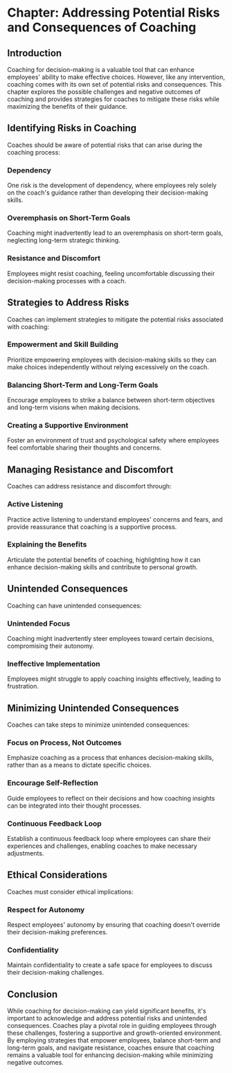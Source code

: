Chapter: Addressing Potential Risks and Consequences of Coaching
================================================================

Introduction
------------

Coaching for decision-making is a valuable tool that can enhance employees' ability to make effective choices. However, like any intervention, coaching comes with its own set of potential risks and consequences. This chapter explores the possible challenges and negative outcomes of coaching and provides strategies for coaches to mitigate these risks while maximizing the benefits of their guidance.

Identifying Risks in Coaching
-----------------------------

Coaches should be aware of potential risks that can arise during the coaching process:

### Dependency

One risk is the development of dependency, where employees rely solely on the coach's guidance rather than developing their decision-making skills.

### Overemphasis on Short-Term Goals

Coaching might inadvertently lead to an overemphasis on short-term goals, neglecting long-term strategic thinking.

### Resistance and Discomfort

Employees might resist coaching, feeling uncomfortable discussing their decision-making processes with a coach.

Strategies to Address Risks
---------------------------

Coaches can implement strategies to mitigate the potential risks associated with coaching:

### Empowerment and Skill Building

Prioritize empowering employees with decision-making skills so they can make choices independently without relying excessively on the coach.

### Balancing Short-Term and Long-Term Goals

Encourage employees to strike a balance between short-term objectives and long-term visions when making decisions.

### Creating a Supportive Environment

Foster an environment of trust and psychological safety where employees feel comfortable sharing their thoughts and concerns.

Managing Resistance and Discomfort
----------------------------------

Coaches can address resistance and discomfort through:

### Active Listening

Practice active listening to understand employees' concerns and fears, and provide reassurance that coaching is a supportive process.

### Explaining the Benefits

Articulate the potential benefits of coaching, highlighting how it can enhance decision-making skills and contribute to personal growth.

Unintended Consequences
-----------------------

Coaching can have unintended consequences:

### Unintended Focus

Coaching might inadvertently steer employees toward certain decisions, compromising their autonomy.

### Ineffective Implementation

Employees might struggle to apply coaching insights effectively, leading to frustration.

Minimizing Unintended Consequences
----------------------------------

Coaches can take steps to minimize unintended consequences:

### Focus on Process, Not Outcomes

Emphasize coaching as a process that enhances decision-making skills, rather than as a means to dictate specific choices.

### Encourage Self-Reflection

Guide employees to reflect on their decisions and how coaching insights can be integrated into their thought processes.

### Continuous Feedback Loop

Establish a continuous feedback loop where employees can share their experiences and challenges, enabling coaches to make necessary adjustments.

Ethical Considerations
----------------------

Coaches must consider ethical implications:

### Respect for Autonomy

Respect employees' autonomy by ensuring that coaching doesn't override their decision-making preferences.

### Confidentiality

Maintain confidentiality to create a safe space for employees to discuss their decision-making challenges.

Conclusion
----------

While coaching for decision-making can yield significant benefits, it's important to acknowledge and address potential risks and unintended consequences. Coaches play a pivotal role in guiding employees through these challenges, fostering a supportive and growth-oriented environment. By employing strategies that empower employees, balance short-term and long-term goals, and navigate resistance, coaches ensure that coaching remains a valuable tool for enhancing decision-making while minimizing negative outcomes.
